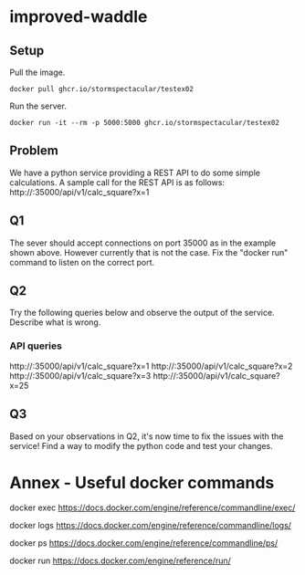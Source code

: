 # improved-waddle

## Setup
Pull the image.
```
docker pull ghcr.io/stormspectacular/testex02
```

Run the server.
```
docker run -it --rm -p 5000:5000 ghcr.io/stormspectacular/testex02
```

## Problem 
We have a python service providing a REST API to do some simple calculations.
A sample call for the REST API is as follows:
http://<ip>:35000/api/v1/calc_square?x=1


## Q1
The sever should accept connections on port 35000 as in the example shown above.
However currently that is not the case.
Fix the "docker run" command to listen on the correct port.

## Q2
Try the following queries below and observe the output of the service.
Describe what is wrong.

### API queries
http://<ip>:35000/api/v1/calc_square?x=1
http://<ip>:35000/api/v1/calc_square?x=2
http://<ip>:35000/api/v1/calc_square?x=3
http://<ip>:35000/api/v1/calc_square?x=25

## Q3 
Based on your observations in Q2, it's now time to fix the issues with the service!
Find a way to modify the python code and test your changes.


# Annex - Useful docker commands 
docker exec
https://docs.docker.com/engine/reference/commandline/exec/

docker logs
https://docs.docker.com/engine/reference/commandline/logs/

docker ps
https://docs.docker.com/engine/reference/commandline/ps/

docker run
https://docs.docker.com/engine/reference/run/


